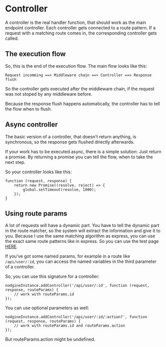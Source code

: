 # Controller #

A controller is the real handler function, that should work as the main endpoint
controller. Each controller gets connected to a route pattern. If a request with
a matching route comes in, the corresponding controller gets called.

## The execution flow ##

So, this is the end of the execution flow. The main flow looks like this:

    Request incomming ==> Middleware chain ==> Controller ==> Response flush

So the controller gets executed after the middleware chain, if the request was
not stoped by any middleware before.

Because the response flush happens automatically, the controller has to tell the
flow when to flush.

## Async controller ##

The basic version of a controller, that doesn't return anything, is synchronous,
so the response gets flushed directly afterwards.

If your work has to be executed async, there is a simple solution: Just return a
promise. By returning a promise you can tell the flow, when to take the next step.

So your controller looks like this:

    function (request, response) {
        return new Promise((resolve, reject) => {
            global.setTimeout(resolve, 1000);
        });    
    }

## Using route params ##

A lot of requests will have a dynamic part. You have to tell the dynamic part in the
route matcher, so the system will extract the information and give it to you. Because
I use the same matching algorithm as express, you can use the exact same route patterns
like in express. So you can use the test page [HERE](https://forbeslindesay.github.io/express-route-tester/).

If you've got some named params, for example in a route like `/api/user/:id`, you can
access the named variables in the third parameter of a controller.

So, you can use this signature for a controller:

    nodgineInstance.addController('/api/user/:id', function (request, response, routeParams) {
        // work with routeParams.id
    });

You can use optional parameters as well:

    nodgineInstance.addController('/api/user/:id/:action?', function (request, response, routeParams) {
        // work with routeParams.id and routeParams.action
    });

But routeParams.action might be undefined.
